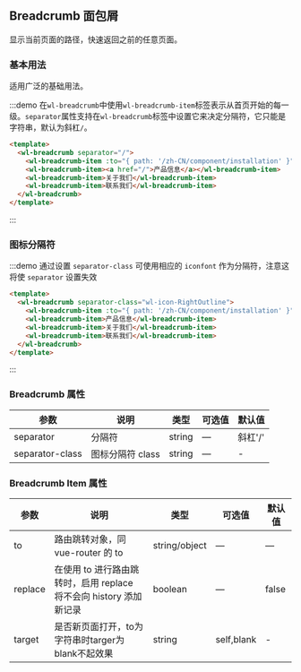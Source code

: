 ## Breadcrumb 面包屑

显示当前页面的路径，快速返回之前的任意页面。

### 基本用法

适用广泛的基础用法。

:::demo 在`wl-breadcrumb`中使用`wl-breadcrumb-item`标签表示从首页开始的每一级。`separator`属性支持在`wl-breadcrumb`标签中设置它来决定分隔符，它只能是字符串，默认为斜杠`/`。
```html
<template>
  <wl-breadcrumb separator="/">
    <wl-breadcrumb-item :to="{ path: '/zh-CN/component/installation' }" :replace="true" target="blank">首页</wl-breadcrumb-item>
    <wl-breadcrumb-item><a href="/">产品信息</a></wl-breadcrumb-item>
    <wl-breadcrumb-item>关于我们</wl-breadcrumb-item>
    <wl-breadcrumb-item>联系我们</wl-breadcrumb-item>
  </wl-breadcrumb>
</template>
```
:::

### 图标分隔符
:::demo 通过设置 `separator-class` 可使用相应的 `iconfont` 作为分隔符，注意这将使 `separator` 设置失效
```html
<template>
  <wl-breadcrumb separator-class="wl-icon-RightOutline">
    <wl-breadcrumb-item :to="{ path: '/zh-CN/component/installation' }">首页</wl-breadcrumb-item>
    <wl-breadcrumb-item>产品信息</wl-breadcrumb-item>
    <wl-breadcrumb-item>关于我们</wl-breadcrumb-item>
    <wl-breadcrumb-item>联系我们</wl-breadcrumb-item>
  </wl-breadcrumb>
</template>
```
:::

### Breadcrumb 属性
| 参数      | 说明          | 类型      | 可选值                           | 默认值  |
|---------- |-------------- |---------- |--------------------------------  |-------- |
| separator     | 分隔符           | string | — | 斜杠'/' |
| separator-class | 图标分隔符 class	 | string | — | - |



### Breadcrumb Item 属性
| 参数      | 说明          | 类型      | 可选值                           | 默认值  |
|---------- |-------------- |---------- |--------------------------------  |-------- |
| to     | 路由跳转对象，同 vue-router 的 to           | string/object | — | — |
| replace | 在使用 to 进行路由跳转时，启用 replace 将不会向 history 添加新记录	 | boolean | — | false |
| target | 是否新页面打开，to为字符串时targer为blank不起效果	 | string | self,blank | - |
